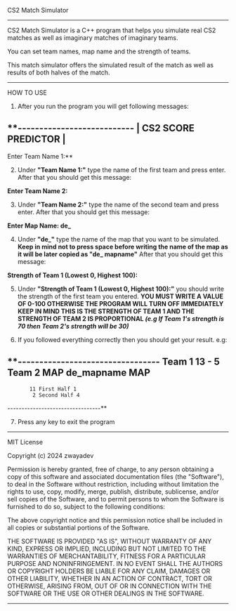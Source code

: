 
CS2 Match Simulator

------------------------------------------------------

CS2 Match Simulator is a C++ program that helps you simulate real CS2 matches
as well as imaginary matches of imaginary teams.

You can set team names, map name and the strength of teams.

This match simulator offers the simulated result of the match as well as results
of both halves of the match.

------------------------------------------------------

HOW TO USE

1) After you run the program you will get following messages:

**---------------------------
|   CS2 SCORE PREDICTOR   |
---------------------------

Enter Team Name 1:**

2) Under **"Team Name 1:"** type the name of the first team and press enter.
After that you should get this message:

**Enter Team Name 2:**

3)  Under **"Team Name 2:"** type the name of the second team and press enter.
After that you should get this message:

**Enter Map Name: de_**

4) Under **"de_"** type  the name of the map that you want to be simulated.
**Keep in mind not to press space before writing the name of the map as it will be
later copied as "de_ mapname"**
After that you should get this message:

**Strength of Team 1 (Lowest 0, Highest 100):**

5) Under **"Strength of Team 1 (Lowest 0, Highest 100):"** you should write the strength
of the first team you entered.
**YOU MUST WRITE A VALUE OF 0-100 OTHERWISE THE PROGRAM WILL TURN OFF IMMEDIATELY**
**KEEP IN MIND THIS IS THE STRENGTH OF TEAM 1 AND THE STRENGTH OF TEAM 2 IS PROPORTIONAL
*(e.g If Team 1's strength is 70 then Team 2's strength will be 30)***

6) If you followed everything correctly then you should get your result.
e.g:

**---------------------------------
       Team 1 13 - 5 Team 2
          MAP de_mapname MAP
---------------------------------
           11 First Half 1
            2 Second Half 4
---------------------------------**

7) Press any key to exit the program



--------------------------------------------------------------------------

MIT License

Copyright (c) 2024 zwayadev

Permission is hereby granted, free of charge, to any person obtaining a copy of this software and associated documentation files (the "Software"), to deal in the Software without restriction, including without limitation the rights to use, copy, modify, merge, publish, distribute, sublicense, and/or sell copies of the Software, and to permit persons to whom the Software is furnished to do so, subject to the following conditions:

The above copyright notice and this permission notice shall be included in all copies or substantial portions of the Software.

THE SOFTWARE IS PROVIDED "AS IS", WITHOUT WARRANTY OF ANY KIND, EXPRESS OR IMPLIED, INCLUDING BUT NOT LIMITED TO THE WARRANTIES OF MERCHANTABILITY, FITNESS FOR A PARTICULAR PURPOSE AND NONINFRINGEMENT. IN NO EVENT SHALL THE AUTHORS OR COPYRIGHT HOLDERS BE LIABLE FOR ANY CLAIM, DAMAGES OR OTHER LIABILITY, WHETHER IN AN ACTION OF CONTRACT, TORT OR OTHERWISE, ARISING FROM, OUT OF OR IN CONNECTION WITH THE SOFTWARE OR THE USE OR OTHER DEALINGS IN THE SOFTWARE.

--------------------------------------------------------------------------------------
